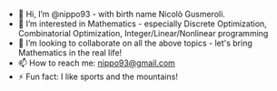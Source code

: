 - 👋 Hi, I’m @nippo93 - with birth name Nicolò Gusmeroli.
- 👀 I’m interested in Mathematics - especially Discrete Optimization, Combinatorial Optimization, Integer/Linear/Nonlinear programming
- 💞️ I’m looking to collaborate on all the above topics - let's bring Mathematics in the real life!
- 📫 How to reach me: nippo93@gmail.com
- ⚡ Fun fact: I like sports and the mountains!

<!---
nippo93/nippo93 is a ✨ special ✨ repository because its `README.md` (this file) appears on your GitHub profile.
You can click the Preview link to take a look at your changes.
--->
